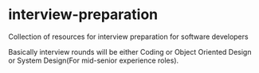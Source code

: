 # interview-preparation
Collection of resources for interview preparation for software developers

Basically interview rounds will be either Coding or Object Oriented Design or System Design(For mid-senior experience roles).
